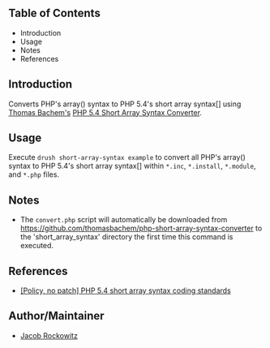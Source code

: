 
Table of Contents
-----------------

* Introduction
* Usage
* Notes
* References


Introduction
------------

Converts PHP's array() syntax to PHP 5.4's short array syntax[] using
[Thomas Bachem's](https://github.com/thomasbachem) 
[PHP 5.4 Short Array Syntax Converter](https://github.com/thomasbachem/php-short-array-syntax-converter).


Usage
--------

Execute `drush short-array-syntax example` to convert all PHP's array() syntax 
to PHP 5.4's short array syntax[] within `*.inc`, `*.install`, `*.module`, and 
`*.php` files.


Notes
-----

- The `convert.php` script will automatically be downloaded from 
  <https://github.com/thomasbachem/php-short-array-syntax-converter> to the 
  'short_array_syntax' directory the first time this command is executed. 


References
----------

- [[Policy, no patch] PHP 5.4 short array syntax coding standards](https://www.drupal.org/node/2135291)



Author/Maintainer
-----------------

- [Jacob Rockowitz](http://drupal.org/user/371407)
